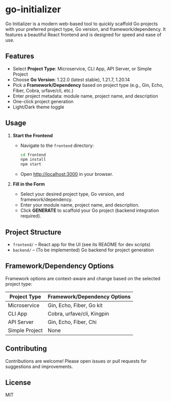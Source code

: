 # go-initializer

Go Initializer is a modern web-based tool to quickly scaffold Go projects with your preferred project type, Go version, and framework/dependency. It features a beautiful React frontend and is designed for speed and ease of use.

## Features

- Select **Project Type**: Microservice, CLI App, API Server, or Simple Project
- Choose **Go Version**: 1.22.0 (latest stable), 1.21.7, 1.20.14
- Pick a **Framework/Dependency** based on project type (e.g., Gin, Echo, Fiber, Cobra, urfave/cli, etc.)
- Enter project metadata: module name, project name, and description
- One-click project generation
- Light/Dark theme toggle

## Usage

1. **Start the Frontend**
	- Navigate to the `frontend` directory:
	  ```sh
	  cd frontend
	  npm install
	  npm start
	  ```
	- Open [http://localhost:3000](http://localhost:3000) in your browser.

2. **Fill in the Form**
	- Select your desired project type, Go version, and framework/dependency.
	- Enter your module name, project name, and description.
	- Click **GENERATE** to scaffold your Go project (backend integration required).

## Project Structure

- `frontend/` – React app for the UI (see its README for dev scripts)
- `backend/` – (To be implemented) Go backend for project generation

## Framework/Dependency Options

Framework options are context-aware and change based on the selected project type:

| Project Type    | Framework/Dependency Options         |
|-----------------|--------------------------------------|
| Microservice    | Gin, Echo, Fiber, Go kit             |
| CLI App         | Cobra, urfave/cli, Kingpin           |
| API Server      | Gin, Echo, Fiber, Chi                |
| Simple Project  | None                                 |

## Contributing

Contributions are welcome! Please open issues or pull requests for suggestions and improvements.

## License

MIT
